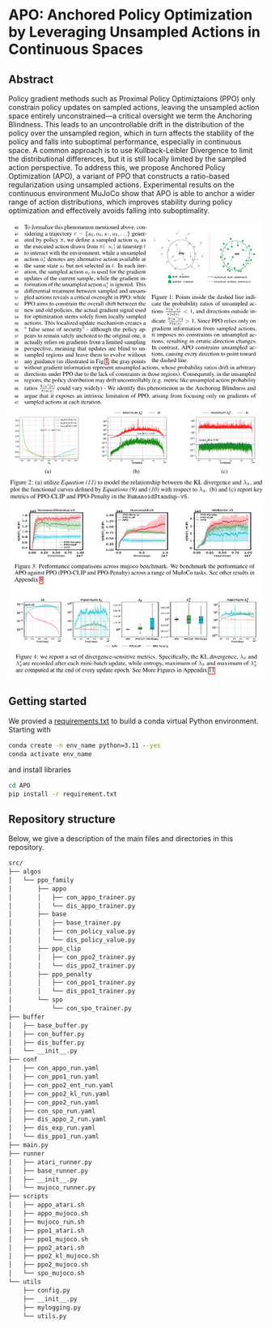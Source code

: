 # APO: Anchored Policy Optimization by Leveraging Unsampled Actions in Continuous Spaces

## **Abstract**
Policy gradient methods such as Proximal Policy Optimiztaions (PPO) only constrain policy updates on sampled actions, leaving the unsampled action space entirely unconstrained—a critical oversight we term the Anchoring Blindness. This leads to an uncontrollable drift in the distribution of the policy over the unsampled region, which in turn affects the stability of the policy and falls into suboptimal performance, especially in continuous space. A common approach is to use Kullback-Leibler Divergence to limit the distributional differences, but it is still locally limited by the sampled action perspective. To address this, we propose Anchored Policy Optimization (APO), a variant of PPO that constructs a ratio-based regularization using unsampled actions. Experimental results on the continuous environment MuJoCo show that APO is able to anchor a wider range of action distributions, which improves stability during policy optimization and effectively avoids falling into suboptimality.

![](./imgs/Figure_1.png)
![](./imgs/Figure_2.png)
![](./imgs/Figure_3.png)
![](./imgs/Figure_4.png)

## Getting started
We provied a [requirements.txt](./requirements.txt) to build a conda virtual Python environment. Starting with
```cmd
conda create -n env_name python=3.11 --yes
conda activate env_name
```
and install libraries
```cmd
cd APO
pip install -r requirement.txt
```

## Repository structure

Below, we give a description of the main files and directories in this repository.
```bash
src/
├── algos
│   └── ppo_family
│       ├── appo
│       │   ├── con_appo_trainer.py
│       │   └── dis_appo_trainer.py
│       ├── base
│       │   ├── base_trainer.py
│       │   ├── con_policy_value.py
│       │   └── dis_policy_value.py
│       ├── ppo_clip
│       │   ├── con_ppo2_trainer.py
│       │   └── dis_ppo2_trainer.py
│       ├── ppo_penalty
│       │   ├── con_ppo1_trainer.py
│       │   └── dis_ppo1_trainer.py
│       └── spo
│           └── con_spo_trainer.py
├── buffer
│   ├── base_buffer.py
│   ├── con_buffer.py
│   ├── dis_buffer.py
│   └── __init__.py
├── conf
│   ├── con_appo_run.yaml
│   ├── con_ppo1_run.yaml
│   ├── con_ppo2_ent_run.yaml
│   ├── con_ppo2_kl_run.yaml
│   ├── con_ppo2_run.yaml
│   ├── con_spo_run.yaml
│   ├── dis_appo_2_run.yaml
│   ├── dis_exp_run.yaml
│   └── dis_ppo1_run.yaml
├── main.py
├── runner
│   ├── atari_runner.py
│   ├── base_runner.py
│   ├── __init__.py
│   └── mujoco_runner.py
├── scripts
│   ├── appo_atari.sh
│   ├── appo_mujoco.sh
│   ├── mujoco_run.sh
│   ├── ppo1_atari.sh
│   ├── ppo1_mujoco.sh
│   ├── ppo2_atari.sh
│   ├── ppo2_kl_mujoco.sh
│   ├── ppo2_mujoco.sh
│   └── spo_mujoco.sh
└── utils
    ├── config.py
    ├── __init__.py
    ├── mylogging.py
    └── utils.py
```

